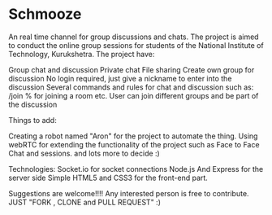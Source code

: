 # Schmooze
An real time channel for group discussions and chats. The project is aimed to conduct the online group sessions for students  of the National Institute of Technology, Kurukshetra.
The project have:

Group chat and discussion
Private chat
File sharing 
Create own group for discussion
No login required, just give a nickname to enter into the discussion
Several commands and rules for chat and discussion such as:  /join %<room name>  for joining a room etc.
User can join different groups and be part of the discussion

Things to add:

Creating a robot named "Aron" for the project to automate the thing.
Using webRTC for extending the functionality of the project such as Face to Face Chat and sessions.
and lots more to decide :)

Technologies:
Socket.io for socket connections
Node.js And Express for the server side
Simple HTML5 and CSS3 for the front-end part.


Suggestions are welcome!!!!
Any interested person is free to contribute.
JUST "FORK , CLONE and PULL REQUEST" :)






